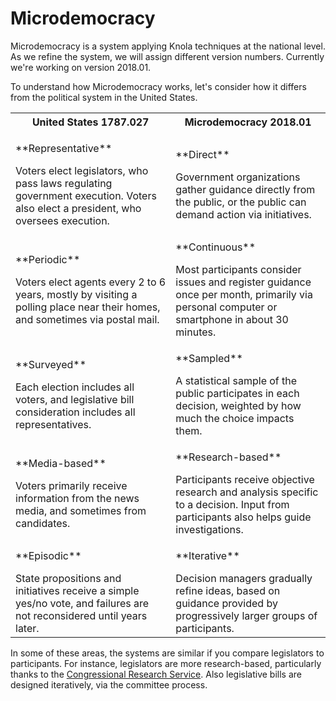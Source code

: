 # Microdemocracy

Microdemocracy is a system applying Knola techniques at the national level. As we refine the system, we will assign different version numbers. Currently we're working on version 2018.01.

To understand how Microdemocracy works, let's consider how it differs from the political system in the United States.

<table class="table table-striped table-bordered">
 <tr>
  <th>United States 1787.027</th>
  <th>Microdemocracy 2018.01</th>
 </tr>
 <tr>
  <td>
   <p>**Representative**</p>
   Voters elect legislators, who pass laws regulating government execution. Voters also elect a president, who oversees execution.
  </td>
  <td>
   <p>**Direct**</p>
   Government organizations gather guidance directly from the public, or the public can demand action via initiatives.
  </td>
 </tr>
 <tr>
  <td>
   <p>**Periodic**</p>
   Voters elect agents every 2 to 6 years, mostly by visiting a polling place near their homes, and sometimes via postal mail.
  </td>
  <td>
   <p>**Continuous**</p>
   Most participants consider issues and register guidance once per month, primarily via personal computer or smartphone in about 30 minutes.
  </td>
 </tr>
 <tr>
  <td>
   <p>**Surveyed**</p>
   Each election includes all voters, and legislative bill consideration includes all representatives.
  </td>
  <td>
   <p>**Sampled**</p>
   A statistical sample of the public participates in each decision, weighted by how much the choice impacts them.
  </td>
 </tr>
 <tr>
  <td>
   <p>**Media-based**</p>
   Voters primarily receive information from the news media, and sometimes from candidates.
  </td>
  <td>
   <p>**Research-based**</p>
   Participants receive objective research and analysis specific to a decision. Input from participants also helps guide investigations.
  </td>
 </tr>
 <tr>
  <td>
   <p>**Episodic**</p>
   State propositions and initiatives receive a simple yes/no vote, and failures are not reconsidered until years later.
  </td>
  <td>
   <p>**Iterative**</p>
   Decision managers gradually refine ideas, based on guidance provided by progressively larger groups of participants.
  </td>
 </tr>
</table>

In some of these areas, the systems are similar if you compare legislators to participants. For instance, legislators are more research-based, particularly thanks to the [Congressional Research Service](https://en.wikipedia.org/wiki/Congressional_Research_Service). Also legislative bills are designed iteratively, via the committee process. 
